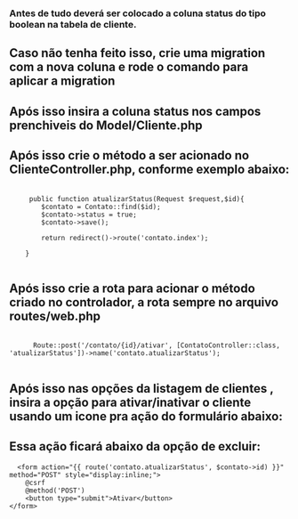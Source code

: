 ### Antes de tudo deverá ser colocado a coluna status do tipo boolean na tabela de cliente.
## Caso não tenha feito isso, crie uma migration com a nova coluna e rode o comando para aplicar a migration
## Após isso insira a coluna status nos campos prenchiveis do Model/Cliente.php

## Após isso crie o método a ser acionado no ClienteController.php, conforme exemplo abaixo:

<pre class="language-php">
  <code class="language-php">
     public function atualizarStatus(Request $request,$id){
        $contato = Contato::find($id);
        $contato->status = true;
        $contato->save();

        return redirect()->route('contato.index');

    }
  </code>
</pre>

## Após isso crie a rota para acionar o método criado no controlador, a rota sempre no arquivo routes/web.php

<pre class="language-php">
  <code class="language-php">
      Route::post('/contato/{id}/ativar', [ContatoController::class, 'atualizarStatus'])->name('contato.atualizarStatus');
  </code>
</pre>

## Após isso nas opções da listagem de clientes , insira a opção para ativar/inativar o cliente usando um icone pra ação do formulário abaixo:
## Essa ação ficará abaixo da opção de excluir:


      <form action="{{ route('contato.atualizarStatus', $contato->id) }}" method="POST" style="display:inline;">
        @csrf
        @method('POST')
        <button type="submit">Ativar</button>
    </form>

